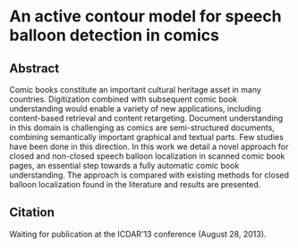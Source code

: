 An active contour model for speech balloon detection in comics
===============================================
   
Abstract
------------------------------------------------
Comic books constitute an important cultural heritage asset in many countries. Digitization combined with subsequent comic book understanding would enable a variety of new applications, including content-based retrieval and content retargeting. Document understanding in this domain is challenging as comics are semi-structured documents, combining semantically important graphical and textual parts. Few studies have been
done in this direction. In this work we detail a novel approach
for closed and non-closed speech balloon localization in scanned
comic book pages, an essential step towards a fully automatic
comic book understanding. The approach is compared with
existing methods for closed balloon localization found in the
literature and results are presented.


Citation
-------------------------------------------------
Waiting for publication at the ICDAR'13 conference (August 28, 2013).


